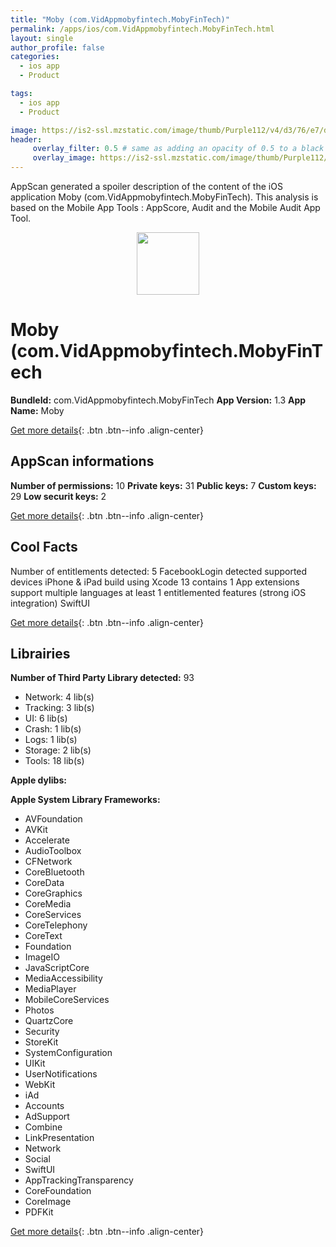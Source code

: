 ```yaml
---
title: "Moby (com.VidAppmobyfintech.MobyFinTech)"
permalink: /apps/ios/com.VidAppmobyfintech.MobyFinTech.html
layout: single
author_profile: false
categories: 
  - ios app 
  - Product 

tags: 
  - ios app 
  - Product 

image: https://is2-ssl.mzstatic.com/image/thumb/Purple112/v4/d3/76/e7/d376e79e-8582-7fec-c7a3-cfb96078610a/AppIcon-0-0-1x_U007emarketing-0-0-0-7-0-0-sRGB-0-0-0-GLES2_U002c0-512MB-85-220-0-0.png/512x512bb.jpg
header: 
     overlay_filter: 0.5 # same as adding an opacity of 0.5 to a black background
     overlay_image: https://is2-ssl.mzstatic.com/image/thumb/Purple112/v4/d3/76/e7/d376e79e-8582-7fec-c7a3-cfb96078610a/AppIcon-0-0-1x_U007emarketing-0-0-0-7-0-0-sRGB-0-0-0-GLES2_U002c0-512MB-85-220-0-0.png/512x512bb.jpg
---
```

AppScan generated a spoiler description of the content of the iOS application Moby (com.VidAppmobyfintech.MobyFinTech). This analysis is based on the Mobile App Tools : AppScore, Audit and the Mobile Audit App Tool.

  
  
<div style="text-align: center;"><img src="https://is2-ssl.mzstatic.com/image/thumb/Purple112/v4/d3/76/e7/d376e79e-8582-7fec-c7a3-cfb96078610a/AppIcon-0-0-1x_U007emarketing-0-0-0-7-0-0-sRGB-0-0-0-GLES2_U002c0-512MB-85-220-0-0.png/512x512bb.jpg" width="100" height="100"></div>  
  
# Moby (com.VidAppmobyfintech.MobyFinTech

**BundleId:** com.VidAppmobyfintech.MobyFinTech
**App Version:** 1.3
**App Name:** Moby


[Get more details](/pricing.html){: .btn .btn--info .align-center}  
  
## AppScan informations 

**Number of permissions:** 10
**Private keys:** 31
**Public keys:** 7
**Custom keys:** 29
**Low securit keys:** 2
  
[Get more details](/pricing.html){: .btn .btn--info .align-center}

## Cool Facts

Number of entitlements detected: 5
FacebookLogin detected
supported devices iPhone & iPad
build using Xcode 13
contains 1 App extensions
support multiple languages
at least 1 entitlemented features (strong iOS integration)
SwiftUI
  
[Get more details](/pricing.html){: .btn .btn--info .align-center}

## Librairies 
**Number of Third Party Library detected:** 93
- Network: 4 lib(s)
- Tracking: 3 lib(s)
- UI: 6 lib(s)
- Crash: 1 lib(s)
- Logs: 1 lib(s)
- Storage: 2 lib(s)
- Tools: 18 lib(s)

**Apple dylibs:**


**Apple System Library Frameworks:**
- AVFoundation
- AVKit
- Accelerate
- AudioToolbox
- CFNetwork
- CoreBluetooth
- CoreData
- CoreGraphics
- CoreMedia
- CoreServices
- CoreTelephony
- CoreText
- Foundation
- ImageIO
- JavaScriptCore
- MediaAccessibility
- MediaPlayer
- MobileCoreServices
- Photos
- QuartzCore
- Security
- StoreKit
- SystemConfiguration
- UIKit
- UserNotifications
- WebKit
- iAd
- Accounts
- AdSupport
- Combine
- LinkPresentation
- Network
- Social
- SwiftUI
- AppTrackingTransparency
- CoreFoundation
- CoreImage
- PDFKit


  
[Get more details](/pricing.html){: .btn .btn--info .align-center}

